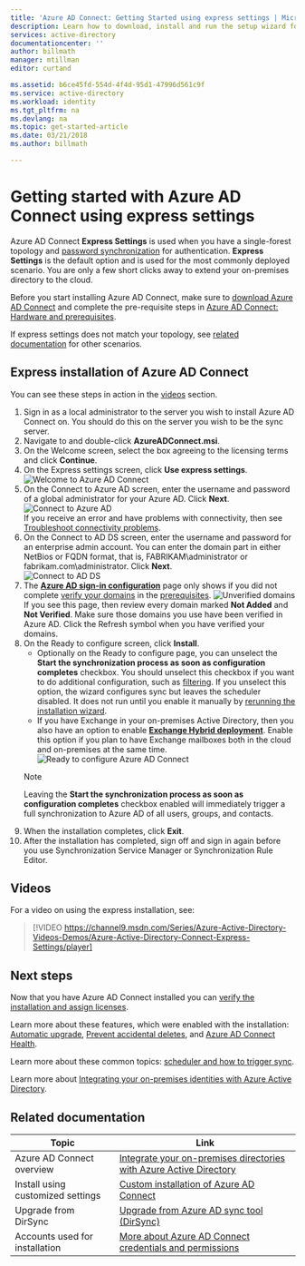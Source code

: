 ```yaml
---
title: 'Azure AD Connect: Getting Started using express settings | Microsoft Docs'
description: Learn how to download, install and run the setup wizard for Azure AD Connect.
services: active-directory
documentationcenter: ''
author: billmath
manager: mtillman
editor: curtand

ms.assetid: b6ce45fd-554d-4f4d-95d1-47996d561c9f
ms.service: active-directory
ms.workload: identity
ms.tgt_pltfrm: na
ms.devlang: na
ms.topic: get-started-article
ms.date: 03/21/2018
ms.author: billmath

---
```

# Getting started with Azure AD Connect using express settings
Azure AD Connect **Express Settings** is used when you have a single-forest topology and [password synchronization](active-directory-aadconnectsync-implement-password-synchronization.md) for authentication. **Express Settings** is the default option and is used for the most commonly deployed scenario. You are only a few short clicks away to extend your on-premises directory to the cloud.

Before you start installing Azure AD Connect, make sure to [download Azure AD Connect](http://go.microsoft.com/fwlink/?LinkId=615771) and complete the pre-requisite steps in [Azure AD Connect: Hardware and prerequisites](active-directory-aadconnect-prerequisites.md).

If express settings does not match your topology, see [related documentation](#related-documentation) for other scenarios.

## Express installation of Azure AD Connect
You can see these steps in action in the [videos](#videos) section.

1. Sign in as a local administrator to the server you wish to install Azure AD Connect on. You should do this on the server you wish to be the sync server.
2. Navigate to and double-click **AzureADConnect.msi**.
3. On the Welcome screen, select the box agreeing to the licensing terms and click **Continue**.  
4. On the Express settings screen, click **Use express settings**.  
   ![Welcome to Azure AD Connect](./media/active-directory-aadconnect-get-started-express/express.png)
5. On the Connect to Azure AD screen, enter the username and password of a global administrator for your Azure AD. Click **Next**.  
   ![Connect to Azure AD](./media/active-directory-aadconnect-get-started-express/connectaad.png)  
   If you receive an error and have problems with connectivity, then see [Troubleshoot connectivity problems](active-directory-aadconnect-troubleshoot-connectivity.md).
6. On the Connect to AD DS screen, enter the username and password for an enterprise admin account. You can enter the domain part in either NetBios or FQDN format, that is, FABRIKAM\administrator or fabrikam.com\administrator. Click **Next**.  
   ![Connect to AD DS](./media/active-directory-aadconnect-get-started-express/connectad.png)
7. The [**Azure AD sign-in configuration**](active-directory-aadconnect-user-signin.md#azure-ad-sign-in-configuration) page only shows if you did not complete [verify your domains](../active-directory-domains-add-azure-portal.md) in the [prerequisites](active-directory-aadconnect-prerequisites.md).
   ![Unverified domains](./media/active-directory-aadconnect-get-started-express/unverifieddomain.png)  
   If you see this page, then review every domain marked **Not Added** and **Not Verified**. Make sure those domains you use have been verified in Azure AD. Click the Refresh symbol when you have verified your domains.
8. On the Ready to configure screen, click **Install**.
   * Optionally on the Ready to configure page, you can unselect the **Start the synchronization process as soon as configuration completes** checkbox. You should unselect this checkbox if you want to do additional configuration, such as [filtering](active-directory-aadconnectsync-configure-filtering.md). If you unselect this option, the wizard configures sync but leaves the scheduler disabled. It does not run until you enable it manually by [rerunning the installation wizard](active-directory-aadconnectsync-installation-wizard.md).
   * If you have Exchange in your on-premises Active Directory, then you also have an option to enable [**Exchange Hybrid deployment**](https://technet.microsoft.com/library/jj200581.aspx). Enable this option if you plan to have Exchange mailboxes both in the cloud and on-premises at the same time.
     ![Ready to configure Azure AD Connect](./media/active-directory-aadconnect-get-started-express/readytoconfigure.png)
   >[!NOTE]
   > Leaving the **Start the synchronization process as soon as configuration completes** checkbox enabled will immediately trigger a full synchronization to Azure AD of all users, groups, and contacts.
9. When the installation completes, click **Exit**.
10. After the installation has completed, sign off and sign in again before you use Synchronization Service Manager or Synchronization Rule Editor.

## Videos
For a video on using the express installation, see:

> [!VIDEO https://channel9.msdn.com/Series/Azure-Active-Directory-Videos-Demos/Azure-Active-Directory-Connect-Express-Settings/player]
>
>

## Next steps
Now that you have Azure AD Connect installed you can [verify the installation and assign licenses](active-directory-aadconnect-whats-next.md).

Learn more about these features, which were enabled with the installation: [Automatic upgrade](active-directory-aadconnect-feature-automatic-upgrade.md), [Prevent accidental deletes](active-directory-aadconnectsync-feature-prevent-accidental-deletes.md), and [Azure AD Connect Health](../connect-health/active-directory-aadconnect-health-sync.md).

Learn more about these common topics: [scheduler and how to trigger sync](active-directory-aadconnectsync-feature-scheduler.md).

Learn more about [Integrating your on-premises identities with Azure Active Directory](active-directory-aadconnect.md).

## Related documentation

| Topic | Link |
| --- | --- |
| Azure AD Connect overview | [Integrate your on-premises directories with Azure Active Directory](active-directory-aadconnect.md)
| Install using customized settings | [Custom installation of Azure AD Connect](active-directory-aadconnect-get-started-custom.md) |
| Upgrade from DirSync | [Upgrade from Azure AD sync tool (DirSync)](./active-directory-aadconnect-dirsync-upgrade-get-started.md)|
| Accounts used for installation | [More about Azure AD Connect credentials and permissions](active-directory-aadconnect-accounts-permissions.md) |
